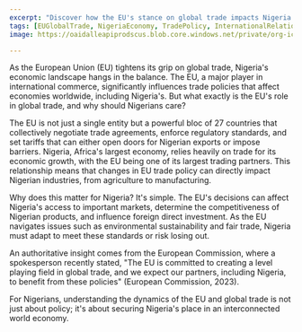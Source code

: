 ```yaml
---
excerpt: "Discover how the EU's stance on global trade impacts Nigeria's economy and future growth."
tags: [EUGlobalTrade, NigeriaEconomy, TradePolicy, InternationalRelations, EconomicDevelopment]
image: https://oaidalleapiprodscus.blob.core.windows.net/private/org-icz6idtlNt9i50IB5ovn2dgl/user-vLI1bL7dfBEchAsrFvrKMXHM/img-PuJGAxsCaJGXA3XFBddq7GR8.png?st=2025-05-17T21%3A43%3A07Z&se=2025-05-17T23%3A43%3A07Z&sp=r&sv=2024-08-04&sr=b&rscd=inline&rsct=image/png&skoid=cc612491-d948-4d2e-9821-2683df3719f5&sktid=a48cca56-e6da-484e-a814-9c849652bcb3&skt=2025-05-17T19%3A35%3A48Z&ske=2025-05-18T19%3A35%3A48Z&sks=b&skv=2024-08-04&sig=jzvOpXWDLQPK5QEfT3YvyuM9XqQt3lTYQAFw7371skc%3D

---
```


As the European Union (EU) tightens its grip on global trade, Nigeria's economic landscape hangs in the balance. The EU, a major player in international commerce, significantly influences trade policies that affect economies worldwide, including Nigeria's. But what exactly is the EU's role in global trade, and why should Nigerians care?

The EU is not just a single entity but a powerful bloc of 27 countries that collectively negotiate trade agreements, enforce regulatory standards, and set tariffs that can either open doors for Nigerian exports or impose barriers. Nigeria, Africa's largest economy, relies heavily on trade for its economic growth, with the EU being one of its largest trading partners. This relationship means that changes in EU trade policy can directly impact Nigerian industries, from agriculture to manufacturing.

Why does this matter for Nigeria? It's simple. The EU's decisions can affect Nigeria's access to important markets, determine the competitiveness of Nigerian products, and influence foreign direct investment. As the EU navigates issues such as environmental sustainability and fair trade, Nigeria must adapt to meet these standards or risk losing out.

An authoritative insight comes from the European Commission, where a spokesperson recently stated, "The EU is committed to creating a level playing field in global trade, and we expect our partners, including Nigeria, to benefit from these policies" (European Commission, 2023).

For Nigerians, understanding the dynamics of the EU and global trade is not just about policy; it's about securing Nigeria's place in an interconnected world economy.